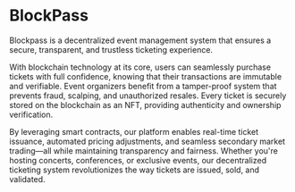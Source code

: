 # BlockPass

Blockpass is a decentralized event management system that ensures a secure, transparent, and trustless ticketing experience.

With blockchain technology at its core, users can seamlessly purchase tickets with full confidence, knowing that their transactions are immutable and verifiable. Event organizers benefit from a tamper-proof system that prevents fraud, scalping, and unauthorized resales. Every ticket is securely stored on the blockchain as an NFT, providing authenticity and ownership verification.

By leveraging smart contracts, our platform enables real-time ticket issuance, automated pricing adjustments, and seamless secondary market trading—all while maintaining transparency and fairness. Whether you're hosting concerts, conferences, or exclusive events, our decentralized ticketing system revolutionizes the way tickets are issued, sold, and validated.
